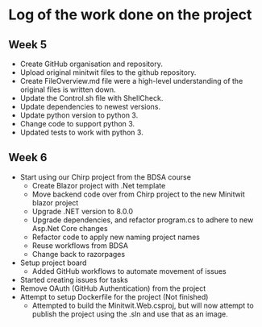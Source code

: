 # Log of the work done on the project

## Week 5

* Create GitHub organisation and repository.
* Upload original minitwit files to the github repository.
* Create FileOverview.md file were a high-level understanding of the original files is written down.
* Update the Control.sh file with ShellCheck.
* Update dependencies to newest versions.
* Update python version to python 3.
* Change code to support python 3.
* Updated tests to work with python 3.

## Week 6

* Start using our Chirp project from the BDSA course
  - Create Blazor project with .Net template
  - Move backend code over from Chirp project to the new Minitwit blazor project
  - Upgrade .NET version to 8.0.0
  - Upgrade dependencies, and refactor program.cs to adhere to new Asp.Net Core changes 
  - Refactor code to apply new naming project names
  - Reuse workflows from BDSA
  - Change back to razorpages
* Setup project board
  * Added GitHub workflows to automate movement of issues
* Started creating issues for tasks
* Remove OAuth (GitHub Authentication) from the project
* Attempt to setup Dockerfile for the project (Not finished)
  * Attempted to build the Minitwit.Web.csproj, but will now attempt to publish the project using the .sln and use that as an image.